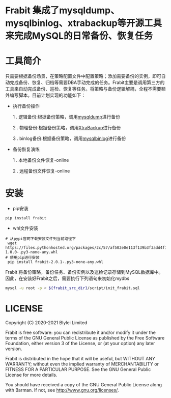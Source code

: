# Frabit 集成了mysqldump、mysqlbinlog、xtrabackup等开源工具来完成MySQL的日常备份、恢复任务
# 工具简介
只需要根据备份场景，在策略配置文件中配置策略；添加需要备份的实例，即可自动完成备份、恢复、归档等需要DBA手动完成的任务。Frabit主要是调用第三方的工具来自动完成备份、巡检、恢复等任务。将策略与备份逻辑解耦，全程不需要额外编写脚本。目前计划实现的功能如下：
 -  执行备份操作
     
     1 . 逻辑备份:根据备份策略，调用[mysqldump](https://dev.mysql.com/doc/refman/5.7/en/mysqldump.html)进行备份     
     
     2 . 物理备份:根据备份策略，调用[XtraBackup](https://www.percona.com/doc/percona-xtrabackup/LATEST/index.html)进行备份
     
     3 . binlog备份:根据备份策略，调用[mysqlbinlog](https://dev.mysql.com/doc/refman/5.7/en/mysqlbinlog.html)进行备份

  
 -  备份恢复演练
   
     1 . 本地备份文件恢复-online
     
     2 . 远程备份文件恢复-online
# 安装

 - pip安装
 ```shell
 pip install frabit
```      
 - whl文件安装
```shell
# 从pypi官网下载安装文件到当前路径下
 wget https://files.pythonhosted.org/packages/2c/57/af502e0e113f139b3f3add4f1efba899a730a365d2264d476e85b9591da5/mydbs-1.0.0-.py3-none-any.whl
# 使用pip进行安装
 pip install frabit-2.0.1-.py3-none-any.whl
``` 
Frabit 将备份策略，备份任务、备份实例以及巡检记录存储到MySQL数据库中。因此，在安装好Frabit之后，需要执行下列语句来初始化mydbs

```bash
mysql -u root -p < ${frabit_src_dir}/script/init_frabit.sql
```
 
# LICENSE 

Copyright (C) 2020-2021 Blylei Limited

Frabit is free software: you can redistribute it and/or modify it under
the terms of the GNU General Public License as published by the Free
Software Foundation, either version 3 of the License, or (at your
option) any later version.

Frabit is distributed in the hope that it will be useful, but WITHOUT
ANY WARRANTY; without even the implied warranty of MERCHANTABILITY or
FITNESS FOR A PARTICULAR PURPOSE. See the GNU General Public License for
more details.

You should have received a copy of the GNU General Public License along
with Barman. If not, see http://www.gnu.org/licenses/.